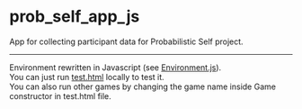 # prob_self_app_js

App for collecting participant data for Probabilistic Self project.

<hr>

Environment rewritten in Javascript (see <a href="https://github.com/akaanug/prob_self_app_js/blob/main/static/js/Environment.js" target="_blank">Environment.js</a>).\
You can just run <a href="https://github.com/akaanug/prob_self_app_js/blob/main/game/templates/game/test.html" target="_blank">test.html</a> locally to test it. \
You can also run other games by changing the game name inside Game constructor in test.html file.

